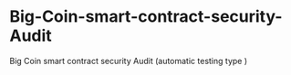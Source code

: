 # Big-Coin-smart-contract-security-Audit
Big Coin smart contract security Audit (automatic testing type )
